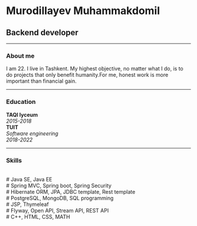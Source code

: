 <h1>Murodillayev Muhammakdomil</h1>
<h2>Backend developer</h2>
<hr>
<h3>About me</h3>
<p>I am 22. I live in Tashkent. My highest objective, no matter what I do, is to do projects that only
benefit humanity.For me, honest work is more important than financial gain.</p>
<hr>
<h3>Education</h3>
<b>TAQI lyceum</b>
<br><i> 2015-2018</i>
<br>
<b>TUIT</b>
<br><i>Software engineering</i>
<br><i> 2018-2022</i>
<hr>
<h3>Skills</h3>
<br># Java SE, Java EE
<br># Spring MVC, Spring boot, Spring Security
<br># Hibernate ORM, JPA, JDBC template, Rest template
<br># PostgreSQL, MongoDB, SQL programming
<br># JSP, Thymeleaf
<br># Flyway, Open API, Stream API, REST API
<br># C++, HTML, CSS, MATH
<!--
**MuhammadkomilMurodillayev/MuhammadkomilMurodillayev** is a ✨ _special_ ✨ repository because its `README.md` (this file) appears on your GitHub profile.

Here are some ideas to get you started:

- 🔭 I’m currently working on ...
- 🌱 I’m currently learning ...
- 👯 I’m looking to collaborate on ...
- 🤔 I’m looking for help with ...
- 💬 Ask me about ...
- 📫 How to reach me: ...
- 😄 Pronouns: ...
- ⚡ Fun fact: ...
-->
